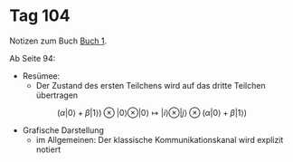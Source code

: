 # Tag 104

Notizen zum Buch [Buch 1](../Buch1.md).

Ab Seite 94:
* Resümee:
  - Der Zustand des ersten Teilchens wird auf das dritte Teilchen übertragen
```math
(\alpha |0\rangle + \beta |1\rangle) \otimes |0\rangle \otimes |0\rangle
\longmapsto
|i\rangle \otimes |j\rangle \otimes (\alpha |0\rangle + \beta |1\rangle)
```

* Grafische Darstellung
  - im Allgemeinen: Der klassische Kommunikationskanal wird explizit notiert
